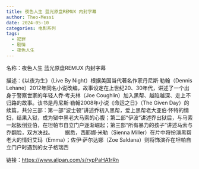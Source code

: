 ```yaml
---
title: 夜色人生 蓝光原盘REMUX 内封字幕
author: Theo-Messi
date: 2024-05-10
categories: 电影系列
tags:
  - 犯罪
  - 剧情
  - 夜色人生
---
```


名称：夜色人生 蓝光原盘REMUX 内封字幕

描述：《以夜为生》（Live By Night）根据美国当代著名作家丹尼斯·勒翰（Dennis Lehane）2012年同名小说改编，故事设定在上世纪20、30年代，讲述了一个出身于警察世家的年轻人乔·考夫林（Joe Coughlin）加入黑帮、越陷越深、走上不归路的故事。该书是丹尼斯·勒翰2008年小说《命运之日》（The Given Day）的续篇，共分三部：第一部“波士顿”讲述乔初入黑帮，爱上黑帮老大亚伯·怀特的情妇，结果入狱，成为狱中黑老大马索的心腹；第二部“伊波”讲述乔出狱后，与马索一起扳倒亚伯，在坦帕市自立门户逐渐崛起；第三部“所有暴力的孩子”讲述马索与乔翻脸，双方决战。
　　据悉，西耶娜·米勒（Sienna Miller）在片中将扮演黑帮老大的情妇艾玛（Emma）；佐伊·萨尔达娜（Zoe Saldana）则将饰演乔在坦帕自立门户时遇到的女子格瑞西

链接：https://www.alipan.com/s/rypPaHA1rRn
